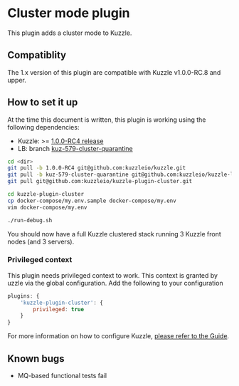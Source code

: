 
# Cluster mode plugin

This plugin adds a cluster mode to Kuzzle.

## Compatiblity

The 1.x version of this plugin are compatible with Kuzzle v1.0.0-RC.8 and upper.

## How to set it up

At the time this document is written, this plugin is working using the following dependencies:

* Kuzzle: >= [1.0.0-RC4 release](https://github.com/kuzzleio/kuzzle/tree/1.0.0-RC4)
* LB: branch [kuz-579-cluster-quarantine](https://github.com/kuzzleio/kuzzle-load-balancer/tree/kuz-579-cluster-quarantine)

```bash
cd <dir>
git pull -b 1.0.0-RC4 git@github.com:kuzzleio/kuzzle.git
git pull -b kuz-579-cluster-quarantine git@github.com:kuzzleio/kuzzle-load-balancer.git
git pull git@github.com:kuzzleio/kuzzle-plugin-cluster.git

cd kuzzle-plugin-cluster
cp docker-compose/my.env.sample docker-compose/my.env
vim docker-compose/my.env

./run-debug.sh
```

You should now have a full Kuzzle clustered stack running 3 Kuzzle front nodes (and 3 servers).

### Privileged context

This plugin needs privileged context to work. This context is granted by uzzle via the global configuration. Add the following to your configuration

```javascript
plugins: {
    'kuzzle-plugin-cluster': {
        privileged: true
    }
}
```

For more information on how to configure Kuzzle, [please refer to the Guide](http://docs.kuzzle.io/guide/#configuring-kuzzle).

## Known bugs

* MQ-based functional tests fail



